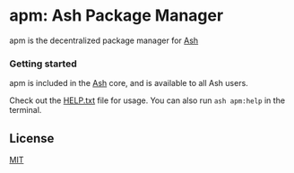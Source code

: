 # apm: Ash Package Manager

apm is the decentralized package manager for [Ash](https://github.com/ash-shell/ash)

### Getting started

apm is included in the [Ash](https://github.com/ash-shell/ash) core, and is available to all Ash users.

Check out the [HELP.txt](HELP.txt) file for usage.  You can also run `ash apm:help` in the terminal.

## License

[MIT](LICENSE.md)
